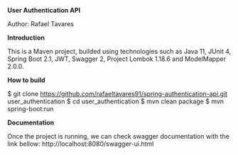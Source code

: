 **User Authentication API**

Author: Rafael Tavares

**Introduction**

This is a Maven project, builded using technologies such as Java 11, JUnit 4, Spring Boot 2.1, JWT, Swagger 2, Project Lombok 1.18.6 and ModelMapper 2.0.0.

**How to build**

$ git clone https://github.com/rafaeltavares91/spring-authentication-api.git user_authentication
$ cd user_authentication
$ mvn clean package
$ mvn spring-boot:run

**Documentation**

Once the project is running, we can check swagger documentation with the link bellow: http://localhost:8080/swagger-ui.html